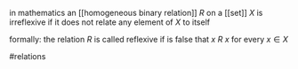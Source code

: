 in mathematics an [[homogeneous binary relation]] $R$ on a [[set]] $X$ is irreflexive if it does not relate any element of $X$ to itself

formally:
the relation $R$ is called reflexive if is false that $x\ R\ x$ for every $x \in X$

#relations 